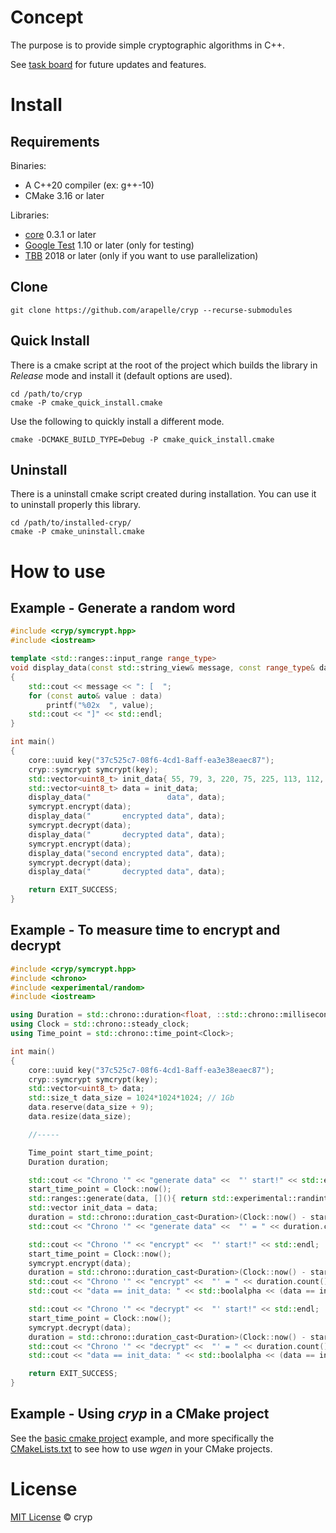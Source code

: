 # Concept

The purpose is to provide simple cryptographic algorithms in C++.

See [task board](https://app.gitkraken.com/glo/board/X1D-wj2bBQARup8C) for future updates and features.

# Install

## Requirements

Binaries:

- A C++20 compiler (ex: g++-10)
- CMake 3.16 or later

Libraries:

- [core](https://github.com/arapelle/core) 0.3.1 or later
- [Google Test](https://github.com/google/googletest) 1.10 or later (only for testing)
- [TBB](https://github.com/oneapi-src/oneTBB) 2018 or later (only if you want to use parallelization)

## Clone

```
git clone https://github.com/arapelle/cryp --recurse-submodules
```

## Quick Install

There is a cmake script at the root of the project which builds the library in *Release* mode and install it (default options are used).

```
cd /path/to/cryp
cmake -P cmake_quick_install.cmake
```

Use the following to quickly install a different mode.

```
cmake -DCMAKE_BUILD_TYPE=Debug -P cmake_quick_install.cmake
```

## Uninstall

There is a uninstall cmake script created during installation. You can use it to uninstall properly this library.

```
cd /path/to/installed-cryp/
cmake -P cmake_uninstall.cmake
```

# How to use

## Example - Generate a random word

```c++
#include <cryp/symcrypt.hpp>
#include <iostream>

template <std::ranges::input_range range_type>
void display_data(const std::string_view& message, const range_type& data)
{
    std::cout << message << ": [  ";
    for (const auto& value : data)
        printf("%02x  ", value);
    std::cout << "]" << std::endl;
}

int main()
{
    core::uuid key("37c525c7-08f6-4cd1-8aff-ea3e38eaec87");
    cryp::symcrypt symcrypt(key);
    std::vector<uint8_t> init_data{ 55, 79, 3, 220, 75, 225, 113, 112, 227, 138, 26, 140, 88, 111, 30, 107, 157, 45 };
    std::vector<uint8_t> data = init_data;
    display_data("                 data", data);
    symcrypt.encrypt(data);
    display_data("       encrypted data", data);
    symcrypt.decrypt(data);
    display_data("       decrypted data", data);
    symcrypt.encrypt(data);
    display_data("second encrypted data", data);
    symcrypt.decrypt(data);
    display_data("       decrypted data", data);

    return EXIT_SUCCESS;
}
```

## Example - To measure time to encrypt and decrypt

```c++
#include <cryp/symcrypt.hpp>
#include <chrono>
#include <experimental/random>
#include <iostream>

using Duration = std::chrono::duration<float, ::std::chrono::milliseconds::period>;
using Clock = std::chrono::steady_clock;
using Time_point = std::chrono::time_point<Clock>;

int main()
{
    core::uuid key("37c525c7-08f6-4cd1-8aff-ea3e38eaec87");
    cryp::symcrypt symcrypt(key);
    std::vector<uint8_t> data;
    std::size_t data_size = 1024*1024*1024; // 1Gb
    data.reserve(data_size + 9);
    data.resize(data_size);

    //-----

    Time_point start_time_point;
    Duration duration;

    std::cout << "Chrono '" << "generate data" <<  "' start!" << std::endl;
    start_time_point = Clock::now();
    std::ranges::generate(data, [](){ return std::experimental::randint(0,256); });
    std::vector init_data = data;
    duration = std::chrono::duration_cast<Duration>(Clock::now() - start_time_point);
    std::cout << "Chrono '" << "generate data" <<  "' = " << duration.count() << "ms" << std::endl;

    std::cout << "Chrono '" << "encrypt" <<  "' start!" << std::endl;
    start_time_point = Clock::now();
    symcrypt.encrypt(data);
    duration = std::chrono::duration_cast<Duration>(Clock::now() - start_time_point);
    std::cout << "Chrono '" << "encrypt" <<  "' = " << duration.count() << "ms" << std::endl;
    std::cout << "data == init_data: " << std::boolalpha << (data == init_data) << std::endl;

    std::cout << "Chrono '" << "decrypt" <<  "' start!" << std::endl;
    start_time_point = Clock::now();
    symcrypt.decrypt(data);
    duration = std::chrono::duration_cast<Duration>(Clock::now() - start_time_point);
    std::cout << "Chrono '" << "decrypt" <<  "' = " << duration.count() << "ms" << std::endl;
    std::cout << "data == init_data: " << std::boolalpha << (data == init_data) << std::endl;

    return EXIT_SUCCESS;
}
```

## Example - Using *cryp* in a CMake project

See the [basic cmake project](https://github.com/arapelle/cryp/tree/master/example/basic_cmake_project) example, and more specifically the [CMakeLists.txt](https://github.com/arapelle/cryp/tree/master/example/basic_cmake_project/CMakeLists.txt) to see how to use *wgen* in your CMake projects.

# License

[MIT License](https://github.com/arapelle/cryp/blob/master/LICENSE.md) © cryp
